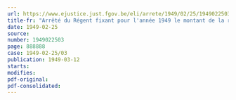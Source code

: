 ```yaml
---
url: https://www.ejustice.just.fgov.be/eli/arrete/1949/02/25/1949022503/justel
title-fr: "Arrêté du Régent fixant pour l'année 1949 le montant de la redevance à la tonne nette produite"
date: 1949-02-25
source:
number: 1949022503
page: 888888
case: 1949-02-25/03
publication: 1949-03-12
starts:
modifies:
pdf-original:
pdf-consolidated:
---
```



